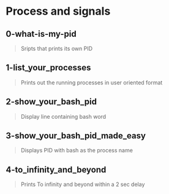 # Process and signals

## 0-what-is-my-pid
> Sripts that prints its own PID

## 1-list_your_processes
> Prints out the running processes in user oriented format

## 2-show_your_bash_pid
> Display line containing bash word

## 3-show_your_bash_pid_made_easy
> Displays PID with bash as the process name

## 4-to_infinity_and_beyond
> Prints To infinity and beyond within a 2 sec delay
